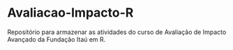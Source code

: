 # Avaliacao-Impacto-R
Repositório para armazenar as atividades do curso de Avaliação de Impacto Avançado da Fundação Itaú em R.
